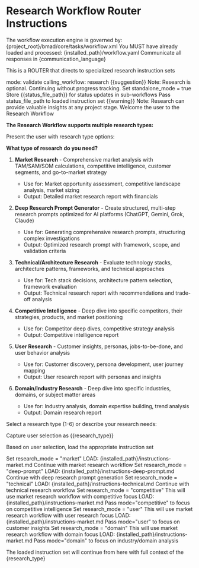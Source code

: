 # Research Workflow Router Instructions

<critical>The workflow execution engine is governed by:
{project_root}/bmad/core/tasks/workflow.xml</critical> <critical>You MUST have
already loaded and processed: {installed_path}/workflow.yaml</critical>
<critical>Communicate all responses in {communication_language}</critical>

<!-- IDE-INJECT-POINT: research-subagents -->

<workflow>

<critical>This is a ROUTER that directs to specialized research instruction
sets</critical>

<step n="1" goal="Validate workflow readiness">
<invoke-workflow path="{project-root}/bmad/bmm/workflows/workflow-status">
  <param>mode: validate</param>
  <param>calling_workflow: research</param>
</invoke-workflow>

<check if="status_exists == false">
  <output>{{suggestion}}</output>
  <output>Note: Research is optional. Continuing without progress tracking.</output>
  <action>Set standalone_mode = true</action>
</check>

<check if="status_exists == true">
  <action>Store {{status_file_path}} for status updates in sub-workflows</action>
  <action>Pass status_file_path to loaded instruction set</action>

  <check if="warning != ''">
    <output>{{warning}}</output>
    <output>Note: Research can provide valuable insights at any project stage.</output>
  </check>
</check>
</step>

<step n="2" goal="Welcome and Research Type Selection">
<action>Welcome the user to the Research Workflow</action>

**The Research Workflow supports multiple research types:**

Present the user with research type options:

**What type of research do you need?**

1. **Market Research** - Comprehensive market analysis with TAM/SAM/SOM
   calculations, competitive intelligence, customer segments, and go-to-market
   strategy
   - Use for: Market opportunity assessment, competitive landscape analysis,
     market sizing
   - Output: Detailed market research report with financials

2. **Deep Research Prompt Generator** - Create structured, multi-step research
   prompts optimized for AI platforms (ChatGPT, Gemini, Grok, Claude)
   - Use for: Generating comprehensive research prompts, structuring complex
     investigations
   - Output: Optimized research prompt with framework, scope, and validation
     criteria

3. **Technical/Architecture Research** - Evaluate technology stacks,
   architecture patterns, frameworks, and technical approaches
   - Use for: Tech stack decisions, architecture pattern selection, framework
     evaluation
   - Output: Technical research report with recommendations and trade-off
     analysis

4. **Competitive Intelligence** - Deep dive into specific competitors, their
   strategies, products, and market positioning
   - Use for: Competitor deep dives, competitive strategy analysis
   - Output: Competitive intelligence report

5. **User Research** - Customer insights, personas, jobs-to-be-done, and user
   behavior analysis
   - Use for: Customer discovery, persona development, user journey mapping
   - Output: User research report with personas and insights

6. **Domain/Industry Research** - Deep dive into specific industries, domains,
   or subject matter areas
   - Use for: Industry analysis, domain expertise building, trend analysis
   - Output: Domain research report

<ask>Select a research type (1-6) or describe your research needs:</ask>

<action>Capture user selection as {{research_type}}</action>

</step>

<step n="3" goal="Route to Appropriate Research Instructions">

<critical>Based on user selection, load the appropriate instruction
set</critical>

<check if="research_type == 1 OR fuzzy match market research">
  <action>Set research_mode = "market"</action>
  <action>LOAD: {installed_path}/instructions-market.md</action>
  <action>Continue with market research workflow</action>
</check>

<check if="research_type == 2 or prompt or fuzzy match deep research prompt">
  <action>Set research_mode = "deep-prompt"</action>
  <action>LOAD: {installed_path}/instructions-deep-prompt.md</action>
  <action>Continue with deep research prompt generation</action>
</check>

<check if="research_type == 3 technical or architecture or fuzzy match indicates technical type of research">
  <action>Set research_mode = "technical"</action>
  <action>LOAD: {installed_path}/instructions-technical.md</action>
  <action>Continue with technical research workflow</action>

</check>

<check if="research_type == 4 or fuzzy match competitive">
  <action>Set research_mode = "competitive"</action>
  <action>This will use market research workflow with competitive focus</action>
  <action>LOAD: {installed_path}/instructions-market.md</action>
  <action>Pass mode="competitive" to focus on competitive intelligence</action>

</check>

<check if="research_type == 5 or fuzzy match user research">
  <action>Set research_mode = "user"</action>
  <action>This will use market research workflow with user research focus</action>
  <action>LOAD: {installed_path}/instructions-market.md</action>
  <action>Pass mode="user" to focus on customer insights</action>

</check>

<check if="research_type == 6 or fuzzy match domain or industry or category">
  <action>Set research_mode = "domain"</action>
  <action>This will use market research workflow with domain focus</action>
  <action>LOAD: {installed_path}/instructions-market.md</action>
  <action>Pass mode="domain" to focus on industry/domain analysis</action>
</check>

<critical>The loaded instruction set will continue from here with full context
of the {research_type}</critical>

</step>

</workflow>
